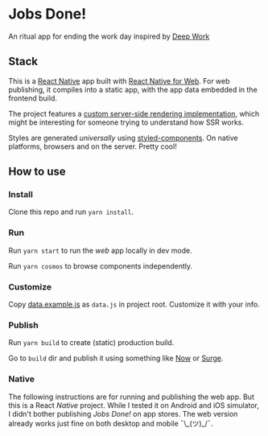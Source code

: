 # Jobs Done!

An ritual app for ending the work day inspired by [Deep Work](https://www.goodreads.com/book/show/25744928-deep-work)

## Stack

This is a [React Native](https://facebook.github.io/react-native/) app built with [React Native for Web](https://github.com/necolas/react-native-web/). For web publishing, it compiles into a static app, with the app data embedded in the frontend build.

The project features a [custom server-side rendering implementation](https://github.com/skidding/jobs-done/blob/d3d85ce6c5b156249702d90190397bd67fdc31ed/tools/shared/renderIndex.js#L13-L39), which might be interesting for someone trying to understand how SSR works.

Styles are generated _universally_ using [styled-components](https://www.styled-components.com/). On native platforms, browsers and on the server. Pretty cool!

## How to use

### Install

Clone this repo and run `yarn install`.

### Run

Run `yarn start` to run the _web_ app locally in dev mode.

Run `yarn cosmos` to browse components independently.

### Customize

Copy [data.example.js](data.example.js) as `data.js` in project root. Customize it with your info.

### Publish

Run `yarn build` to create (static) production build.

Go to `build` dir and publish it using something like [Now](https://zeit.co/now) or [Surge](https://surge.sh/).

### Native

The following instructions are for running and publishing the web app. But this is a React _Native_ project. While I tested it on Android and iOS simulator, I didn't bother publishing _Jobs Done!_ on app stores. The web version already works just fine on both desktop and mobile ¯\\\_(ツ)\_/¯.
